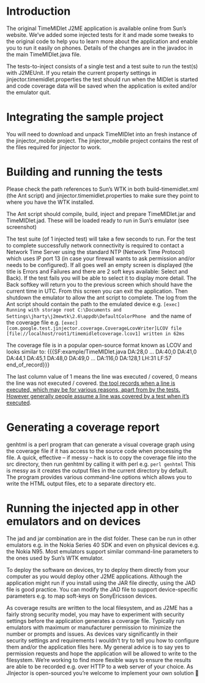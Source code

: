 # Introduction #

The original TimeMIDlet J2ME application is available online from Sun’s website. We’ve added some injected tests for it and made some tweaks to the original code to help you to learn more about the application and enable you to run it easily on phones. Details of the changes are in the javadoc in the main TimeMIDlet.java file.

The tests-to-inject consists of a single test and a test suite to run the test(s) with J2MEUnit. If you retain the current property settings in jinjector.timemidlet.properties the test should run when the MIDlet is started and code coverage data will be saved when the application is exited and/or the emulator quit.

# Integrating the sample project #
You will need to download and unpack TimeMIDlet into an fresh instance of the jinjector\_mobile project. The jinjector\_mobile project contains the rest of the files required for jinjector to work.

# Building and running the tests #
Please check the path references to Sun’s WTK in both build-timemidlet.xml (the Ant script) and jinjector.timemidlet.properties to make sure they point to where you have the WTK installed.

The Ant script should compile, build, inject and prepare TimeMIDlet.jar and TimeMIDlet.jad. These will be loaded ready to run in Sun’s emulator (see screenshot)

The test suite (of 1 injected test) will take a few seconds to run. For the test to complete successfully network connectivity is required to contact a Network Time Server using the standard NTP (Network Time Protocol) which uses IP port 13 (in case your firewall wants to ask permission and/or needs to be configured). If all goes well an empty screen is displayed (the title is Errors and Failures and there are 2 soft keys available: Select and Back). If the test fails you will be able to select it to display more detail. The Back softkey will return you to the previous screen which should have the current time in UTC. From this screen you can exit the application. Then shutdown the emulator to allow the ant script to complete. The log from the Ant script should contain the path to the emulated device e.g.
`[exec] Running with storage root C:\Documents and Settings\jharty\j2mewtk\2.6\appdb\DefaultColorPhone `
and the name of the coverage file e.g.
`[exec] [com.google.test.jinjector.coverage.CoverageLcovWriter]LCOV file [file://localhost/root1/timemidletcoverage.lcov1] written in 62ms`

The coverage file is in a popular open-source format known as LCOV and looks similar to:
{{{SF:example/TimeMIDlet.java
DA:28,0
…
DA:40,0
DA:41,0
DA:44,1
DA:45,1
DA:48,0
DA:49,0
…
DA:116,0
DA:128,1
LH:31
LF:57
end\_of\_record}}}

The last column value of 1 means the line was executed / covered, 0 means the line was not executed / covered. [the tool records when a line is executed, which may be for various reasons, apart from by the tests. However generally people assume a line was covered by a test when it’s executed](Strictly.md).

# Generating a coverage report #
genhtml is a perl program that can generate a visual coverage graph using the coverage file if it has access to the source code when processing the file. A quick, effective – if messy – hack is to copy the coverage file into the src directory, then run genhtml by calling it with perl e.g.
`perl genhtml`
This is messy as it creates the output files in the current directory by default. The program provides various command-line options which allows you to write the HTML output files, etc to a separate directory etc.

# Running the injected app in other emulators and on devices #
The jad and jar combination are in the dist folder. These can be run in other emulators e.g. in the Nokia Series 40 SDK and even on physical devices e.g. the Nokia N95. Most emulators support similar command-line parameters to the ones used by Sun’s WTK emulator.

To deploy the software on devices, try to deploy them directly from your computer as you would deploy other J2ME applications. Although the application might run if you install using the JAR file directly, using the JAD file is good practice. You can modify the JAD file to support device-specific parameters e.g. to map soft-keys on SonyEricsson devices.

As coverage results are written to the local filesystem, and as J2ME has a fairly strong security model, you may have to experiment with security settings before the application generates a coverage file. Typically run emulators with maximum or manufacturer permission to minimize the number or prompts and issues. As devices vary significantly in their security settings and requirements I wouldn’t try to tell you how to configure them and/or the application files here. My general advice is to say yes to permission requests and hope the application will be allowed to write to the filesystem. We’re working to find more flexible ways to ensure the results are able to be recorded e.g. over HTTP to a web server of your choice. As JInjector is open-sourced you’re welcome to implement your own solution 